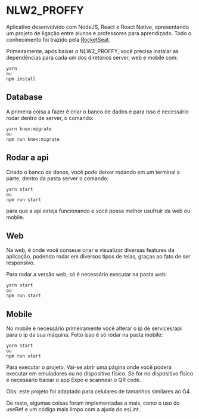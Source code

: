 # NLW2_PROFFY
Aplicativo desenvolvido com NodeJS, React e React Native, apresentando um projeto de ligação entre alunos e professores para aprendizado.
Todo o conhecimento foi trazido pela [RocketSeat](http://rocketseat.com.br/).

Primeiramente, após baixar o NLW2_PROFFY, você precisa instalar as dependências para cada um dos diretórios server, web e mobile com:

```
yarn
ou
npm install
```

## Database

A primeira coisa a fazer é criar o banco de dados e para isso é necessário rodar dentro de server, o comando:

```
yarn knex:migrate
ou
npm run knex:migrate
```

## Rodar a api

Criado o banco de danos, você pode deixar rodando em um terminal a parte, dentro da pasta server o comando:

```
yarn start
ou 
npm run start
```
para que a api esteja funcionando e você possa melhor usufruir da web ou mobile.

## Web

Na web, é onde você conseue criar e visualizar diversas features da aplicação, podendo rodar em diversos tipos de telas, graças ao fato de ser responsivo.

Para rodar a versão web, só é necessário executar na pasta web:
```
yarn start
ou
npm run start
```

## Mobile

No mobile é necessário primeiramente você alterar o ip de services/api para o ip da sua máquina.
Feito isso é só rodar na pasta mobile:

```
yarn start
ou
npm run start
```
Para executar o projeto.
Vai-se abrir uma página onde você poderá executar em emuladores ou no dispositivo físico. Se for no dispositivo físico é necessário baixar o app Expo e scannear o QR code.

Obs: este projeto foi adaptado para celulares de tamanhos similares ao G4. 

De resto, algumas coisas foram implementadas a mais, como o uso do useRef e um código mais limpo com a ajuda do esLint.




